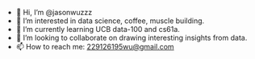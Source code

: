 - 👋 Hi, I’m @jasonwuzzz
- 👀 I’m interested in data science, coffee, muscle building.
- 🌱 I’m currently learning UCB data-100 and cs61a.
- 💞️ I’m looking to collaborate on drawing interesting insights from data.
- 📫 How to reach me: 229126195wu@gmail.com

<!---
jasonwuzzz/jasonwuzzz is a ✨ special ✨ repository because its `README.md` (this file) appears on your GitHub profile.
You can click the Preview link to take a look at your changes.
--->
